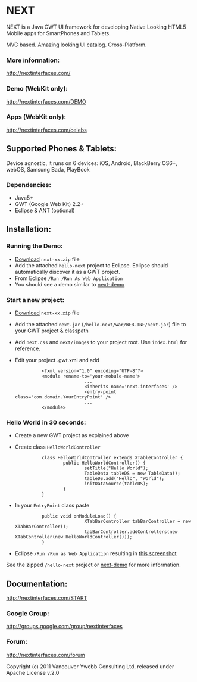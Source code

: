 NEXT
====

NEXT is a Java GWT UI framework for developing Native Looking HTML5 Mobile apps for SmartPhones and Tablets. 

MVC based. Amazing looking UI catalog. Cross-Platform.

### More information:
http://nextinterfaces.com/

### Demo (WebKit only):
http://nextinterfaces.com/DEMO

### Apps (WebKit only):
http://nextinterfaces.com/celebs


Supported Phones & Tablets:
---------------------------

Device agnostic, it runs on 6 devices: iOS, Android, BlackBerry OS6+, webOS, Samsung Bada, PlayBook

### Dependencies:
* Java5+
* GWT (Google Web Kit) 2.2+
* Eclipse & ANT (optional)
	
Installation:
-------------

### Running the Demo:
* [Download](http://nextinterfaces.com/download) `next-xx.zip` file 
* Add the attached `hello-next` project to Eclipse. Eclipse should automatically discover it as a GWT project.
* From Eclipse `/Run /Run As Web Application`
* You should see a demo similar to [next-demo](http://nextinterfaces.com/demo)

### Start a new project:
* [Download](http://nextinterfaces.com/download) `next-xx.zip` file 
* Add the attached `next.jar` (`/hello-next/war/WEB-INF/next.jar`) file to your GWT project & classpath
* Add `next.css` and `next/images` to your project root. Use `index.html` for reference.
* Edit your project .gwt.xml and add

				<?xml version="1.0" encoding="UTF-8"?>
				<module rename-to='your-mobule-name'>
								...
								<inherits name='next.interfaces' />
								<entry-point class='com.domain.YourEntryPoint' />
								...
				</module>


### Hello World in 30 seconds:

* Create a new GWT project as explained above
* Create class `HelloWorldController`

				class HelloWorldController extends XTableController {
						public HelloWorldController() {
								setTitle("Hello World");
								TableData tableDS = new TableData();
								tableDS.add("Hello", "World");
								initDataSource(tableDS);
						}
				}
      
* In your `EntryPoint` class paste

				public void onModuleLoad() {
								XTabBarController tabBarController = new XTabBarController();
								tabBarController.addControllers(new XTabController(new HelloWorldController()));
				}

      
* Eclipse `/Run /Run as Web Application` resulting in [this screenshot](http://goo.gl/fFQXY)

See the zipped `/hello-next` project or [next-demo](https://github.com/nextinterfaces/next-demo) for more information.


Documentation:
--------------

http://nextinterfaces.com/START

### Google Group:
http://groups.google.com/group/nextinterfaces

### Forum:
http://nextinterfaces.com/forum

Copyright (c) 2011 Vancouver Ywebb Consulting Ltd, released under Apache License v.2.0
 